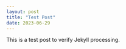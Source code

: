 ```yaml
---
layout: post
title: "Test Post"
date: 2023-06-29
---
```


This is a test post to verify Jekyll processing.
